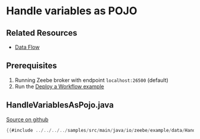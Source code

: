 # Handle variables as POJO

## Related Resources

* [Data Flow](/bpmn-workflows/data-flow.html)

## Prerequisites

1. Running Zeebe broker with endpoint `localhost:26500` (default)
1. Run the [Deploy a Workflow example](/clients/java-client-examples/workflow-deploy.html)

## HandleVariablesAsPojo.java

[Source on github](https://github.com/zeebe-io/zeebe/tree/{{commit}}/samples/src/main/java/io/zeebe/example/data/HandleVariablesAsPojo.java)

```java
{{#include ../../../../samples/src/main/java/io/zeebe/example/data/HandleVariablesAsPojo.java}}
```
